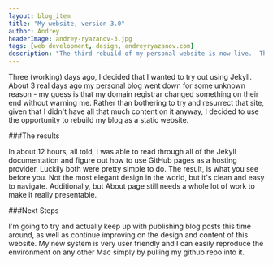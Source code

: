```yaml
---
layout: blog_item
title: "My website, version 3.0"
author: Andrey
headerImage: andrey-ryazanov-3.jpg
tags: [web development, design, andreyryazanov.com]
description: "The third rebuild of my personal website is now live.  There's still work to be done, but it's good enough for a general release."
---
```


Three (working) days ago, I decided that I wanted to try out using Jekyll.  About 3 real days ago [my personal blog](https://www.andreyryazanov.com "andreyryazanov.com") went down for some unknown reason - my guess is that my domain registrar changed something on their end without warning me.  Rather than bothering to try and resurrect that site, given that I didn't have all that much content on it anyway, I decided to use the opportunity to rebuild my blog as a static website.

###The results

In about 12 hours, all told, I was able to read through all of the Jekyll documentation and figure out how to use GitHub pages as a hosting provider.  Luckily both were pretty simple to do.  The result, is what you see before you.  Not the most elegant design in the world, but it's clean and easy to navigate.  Additionally, but About page still needs a whole lot of work to make it really presentable.

###Next Steps

I'm going to try and actually keep up with publishing blog posts this time around, as well as continue improving on the design and content of this website.  My new system is very user friendly and I can easily reproduce the environment on any other Mac simply by pulling my github repo into it.
